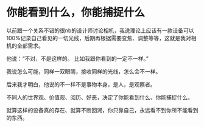 # 你能看到什么，你能捕捉什么

以前跟一个关系不错的很nb的设计师讨论相机，我说理论上应该有一款设备可以100%记录自己看见的一切光线，后期再根据需要变焦、调整等等，这就是我对相机的全部需求。

他说：“不对，不是这样的。 比如我跟你看到的一定不一样。”

我说怎么可能，同样一双眼睛，接收同样的光线，怎么会不一样。

后来我才明白，他说的不一样不是事物本身，是人，是观察者。

不同人的世界观、价值观、阅历、好恶，决定了你能看到什么、你能捕捉什么。

就算这样的设备真的存在、就算不断回溯，你只靠自己，永远看不到你所不能看到的东西。
